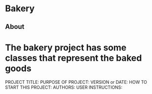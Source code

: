 # Bakery

## About

# The bakery project has some classes that represent the baked goods
PROJECT TITLE:
PURPOSE OF PROJECT:
VERSION or DATE:
HOW TO START THIS PROJECT:
AUTHORS:
USER INSTRUCTIONS:
